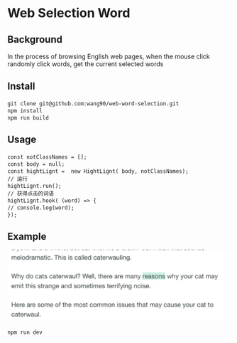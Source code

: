 # Web Selection Word

## Background
In the process of browsing English web pages, when the mouse click randomly click words, get the current selected words

## 

## Install
``````
git clone git@github.com:wang90/web-word-selection.git
npm install
npm run build
``````

## Usage
`````
const notClassNames = [];
const body = null;
const hightLignt =  new HightLignt( body, notClassNames);
// 运行
hightLignt.run();
// 获得点击的词语
hightLignt.hook( (word) => {
// console.log(word);
});
`````

## Example
![example](./images/readme-01.png)
`````
npm run dev
`````

